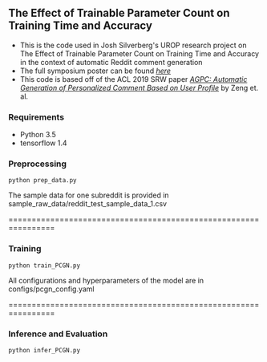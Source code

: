 ## The Effect of Trainable Parameter Count on Training Time and Accuracy
- This is the code used in Josh Silverberg's UROP research project on The Effect of Trainable Parameter Count on Training Time and Accuracy in the context of automatic Reddit comment generation
- The full symposium poster can be found *[here](https://drive.google.com/file/d/1spXu6-lUMrCUJRdEKuX8dligpyoGDfrH/view?usp=sharing)*
- This code is based off of the ACL 2019 SRW paper *[AGPC: Automatic Generation of Personalized Comment Based on User Profile](https://arxiv.org/pdf/1907.10371v1.pdf)* by Zeng et. al.

### Requirements
* Python 3.5
* tensorflow 1.4

### Preprocessing
```
python prep_data.py 
```
The sample data for one subreddit is provided in sample_raw_data/reddit_test_sample_data_1.csv

================================================================

### Training
```
python train_PCGN.py
```
All configurations and hyperparameters of the model are in configs/pcgn_config.yaml

================================================================

### Inference and Evaluation
```
python infer_PCGN.py
```

